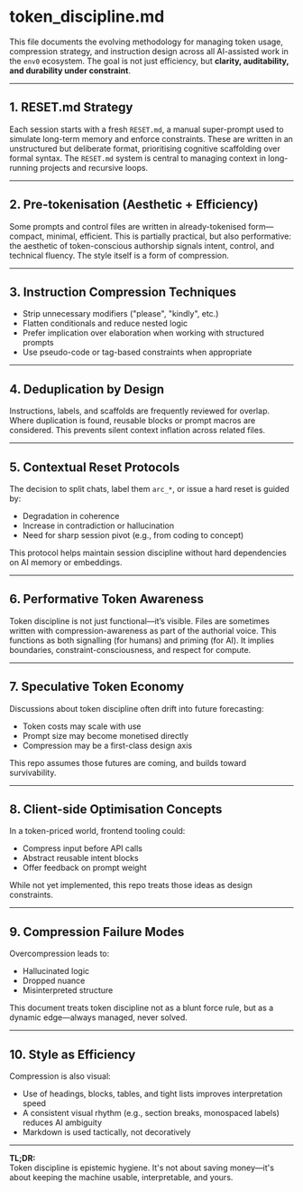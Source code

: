 # token_discipline.md

This file documents the evolving methodology for managing token usage, compression strategy, and instruction design across all AI-assisted work in the `env0` ecosystem. The goal is not just efficiency, but **clarity, auditability, and durability under constraint**.

---

## 1. RESET.md Strategy

Each session starts with a fresh `RESET.md`, a manual super-prompt used to simulate long-term memory and enforce constraints. These are written in an unstructured but deliberate format, prioritising cognitive scaffolding over formal syntax. The `RESET.md` system is central to managing context in long-running projects and recursive loops.

---

## 2. Pre-tokenisation (Aesthetic + Efficiency)

Some prompts and control files are written in already-tokenised form—compact, minimal, efficient. This is partially practical, but also performative: the aesthetic of token-conscious authorship signals intent, control, and technical fluency. The style itself is a form of compression.

---

## 3. Instruction Compression Techniques

- Strip unnecessary modifiers ("please", "kindly", etc.)
- Flatten conditionals and reduce nested logic
- Prefer implication over elaboration when working with structured prompts
- Use pseudo-code or tag-based constraints when appropriate

---

## 4. Deduplication by Design

Instructions, labels, and scaffolds are frequently reviewed for overlap. Where duplication is found, reusable blocks or prompt macros are considered. This prevents silent context inflation across related files.

---

## 5. Contextual Reset Protocols

The decision to split chats, label them `arc_*`, or issue a hard reset is guided by:
- Degradation in coherence
- Increase in contradiction or hallucination
- Need for sharp session pivot (e.g., from coding to concept)

This protocol helps maintain session discipline without hard dependencies on AI memory or embeddings.

---

## 6. Performative Token Awareness

Token discipline is not just functional—it’s visible. Files are sometimes written with compression-awareness as part of the authorial voice. This functions as both signalling (for humans) and priming (for AI). It implies boundaries, constraint-consciousness, and respect for compute.

---

## 7. Speculative Token Economy

Discussions about token discipline often drift into future forecasting:
- Token costs may scale with use
- Prompt size may become monetised directly
- Compression may be a first-class design axis

This repo assumes those futures are coming, and builds toward survivability.

---

## 8. Client-side Optimisation Concepts

In a token-priced world, frontend tooling could:
- Compress input before API calls
- Abstract reusable intent blocks
- Offer feedback on prompt weight

While not yet implemented, this repo treats those ideas as design constraints.

---

## 9. Compression Failure Modes

Overcompression leads to:
- Hallucinated logic
- Dropped nuance
- Misinterpreted structure

This document treats token discipline not as a blunt force rule, but as a dynamic edge—always managed, never solved.

---

## 10. Style as Efficiency

Compression is also visual:
- Use of headings, blocks, tables, and tight lists improves interpretation speed
- A consistent visual rhythm (e.g., section breaks, monospaced labels) reduces AI ambiguity
- Markdown is used tactically, not decoratively

---

**TL;DR:**  
Token discipline is epistemic hygiene. It's not about saving money—it's about keeping the machine usable, interpretable, and yours.
